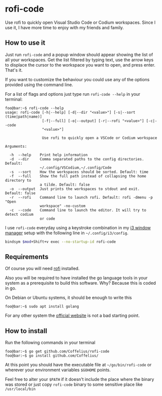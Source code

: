 # rofi-code
Use rofi to quickly open Visual Studio Code or Codium workspaces. Since I use it, I have more time to enjoy with my friends and family.

## How to use it

Just run `rofi-code` and a popup window should appear showing the list of all your workspaces. Get the list filtered by typing text, use the arrow keys to displace the cursor to the workspace you want to open, and press enter. That's it.

If you want to customize the behaviour you could use any of the options provided using the command line.

For a list of flags and options just type run `rofi-code --help` in your terminal:

```console
foo@bar:~$ rofi-code --help
usage: rofi-code [-h|--help] [-d|--dir "<value>"] [-s|--sort (time|path|name)]
                 [-f|--full] [-o|--output] [-r|--rofi "<value>"] [-c|--code
                 "<value>"]

                 Use rofi to quickly open a VSCode or Codium workspace

Arguments:

  -h  --help    Print help information
  -d  --dir     Comma separated paths to the config directories. Default:
                ~/.config/VSCodium,~/.config/Code
  -s  --sort    How the workspaces should be sorted. Default: time
  -f  --full    Show the full path instead of collapsing the home directory to
                a tilde. Default: false
  -o  --output  Just prints the workspaces to stdout and exit. Default: false
  -r  --rofi    Command line to launch rofi. Default: rofi -dmenu -p "Open
                workspace" -no-custom
  -c  --code    Command line to launch the editor. It will try to detect codium
                or code
```
I use `rofi-code` everyday using a keystroke combination in my [i3 window manager](https://i3wm.org/) setup with the following line in `~/.config/i3/config`.

```sh
bindsym $mod+Shift+v exec --no-startup-id rofi-code
```

## Requirements

Of course you will need [rofi](https://github.com/davatorium/rofi) installed. 

Also you will be required to have installed the go language tools in your system as a prerequisite to build this software. Why? Because this is coded in go.

On Debian or Ubuntu systems, it should be enough to write this
```console
foo@bar:~$ sudo apt install golang
```

For any other system the [official website](https://golang.org/doc/install) is not a bad starting point.

## How to install

Run the following commands in your terminal

```console
foo@bar:~$ go get github.com/Coffelius/rofi-code
foo@bar:~$ go install github.com/Coffelius/
```

At this point you should have the executable file at `~/go/bin/rofi-code` or wherever your environment variables `$GOHOME` points.

Feel free to alter your `$PATH` if it doesn't include the place where the binary was stored or just copy `rofi-code` binary to some sensitive place like `/usr/local/bin`




